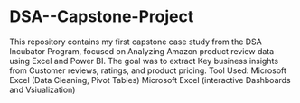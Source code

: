 # DSA--Capstone-Project
This repository contains my first capstone case study from the DSA Incubator Program, focused on Analyzing Amazon product review data using Excel and Power BI. The goal was to extract Key business insights from Customer reviews, ratings, and product pricing. 
Tool Used:
Microsoft Excel (Data Cleaning, Pivot Tables)
Microsoft Excel (interactive Dashboards and Vsiualization)
